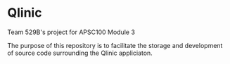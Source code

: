 # Qlinic
Team 529B's project for APSC100 Module 3

The purpose of this repository is to facilitate the storage and development of source code surrounding the Qlinic appliciaton.

